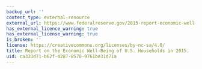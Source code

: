 ```yaml
---
backup_url: ''
content_type: external-resource
external_url: https://www.federalreserve.gov/2015-report-economic-well-being-us-households-201605.pdf
has_external_licence_warning: true
has_external_license_warning: true
is_broken: ''
license: https://creativecommons.org/licenses/by-nc-sa/4.0/
title: Report on the Economic Well-Being of U.S. Households in 2015.
uid: ca333d71-b62f-4287-8570-9761be31d71a
---
```

